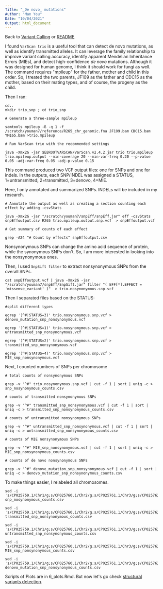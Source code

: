 ```yaml
---
Title: "_De novo_ mutations"
Author: "Man You"
Date: "10/04/2021"
Output: html_document
---
```

Back to [Variant Calling](3_variant_calling.md) or [README](README.md)

I found ```VarScan trio``` is a useful tool that can detect de novo mutations, as well as identify transmitted alleles. It can leverage the family relationship to improve variant calling accuracy, identify apparent Mendelian Inheritance Errors (MIEs), and detect high-confidence _de novo_ mutations. Although it was designed for human genome, I think it should work for fungi as well. The command requires "mpileup" for the father, mother and child in this order. So, I treated the two parents, JF109 as the father and CDC15 as the mother, based on their mating types, and of course, the progeny as the child. 

Then I ran:

```{bash}
cd..
mkdir trio_snp ; cd trio_snp

# Generate a three-sample mpileup

samtools mpileup -B -q 1 -f /scratch/youman7/reference/R265_chr_genomic.fna JF109.bam CDC15.bam YM165.bam >trio.mpileup

# Run VarScan trio with the recommended settings

java -Xmx2G -jar $EBROOTVARSCAN/VarScan.v2.4.2.jar trio trio.mpileup trio.mpileup.output --min-coverage 20 --min-var-freq 0.20 --p-value 0.05 -adj-var-freq 0.05 -adj-p-value 0.15
```

This command produced two VCF output files: one for SNPs and one for indels. In the outputs, each SNP/INDEL was assigned a STATUS, 1=untransmitted, 2=transmitted, 3=denovo, 4=MIE. 

Here, I only annotated and summarized SNPs. INDELs will be included in my research.

```{bash}
# Annotate the output as well as creating a section counting each effect by adding -csvStats

java -Xmx2G -jar "/scratch/youman7/snpEff/snpEff.jar" eff -csvStats snpEffoutput.csv R265 trio.mpileup.output.snp.vcf  > snpEffoutput.vcf

# Get summary of counts of each effect

grep -A24 "# Count by effects" snpEffoutput.csv
```

Nonsynonymous SNPs can change the amino acid sequence of protein, while the synonymous SNPs don't. So, I am more interested in looking into the nonsynonymous ones.

Then, I used  ```SnpSift filter``` to extract nonsynonymous SNPs from the overall SNPs. 

```{bash}
cat snpEffoutput.vcf | java -Xmx2G -jar "/scratch/youman7/snpEff/SnpSift.jar" filter "( EFF[*].EFFECT = 'missense_variant' )"  > trio.nosynonymous.snp.vcf
```

Then I separated files based on the STATUS:

```{bash}
#split different types 

egrep '(^#|STATUS=3)' trio.nosynonymous.snp.vcf > denovo_mutation_snp_nonsynonymous.vcf

egrep '(^#|STATUS=1)' trio.nosynonymous.snp.vcf > untransmitted_snp_nonsynonymous.vcf

egrep '(^#|STATUS=2)' trio.nosynonymous.snp.vcf > transmitted_snp_nonsynonymous.vcf

egrep '(^#|STATUS=4)' trio.nosynonymous.snp.vcf > MIE_snp_nonsynonymous.vcf
```

Next, I counted numbers of SNPs per chromosome

```{bash}
# total counts of nonsynonymous SNPs

grep -v "^#" trio.nosynonymous.snp.vcf | cut -f 1 | sort | uniq -c > snp_nosynonymous_counts.csv

# counts of transmitted nonsynonymous SNPs

grep -v "^#" transmitted_snp_nonsynonymous.vcf | cut -f 1 | sort | uniq -c > transmitted_snp_nonsynonymous_counts.csv

# counts of untransmitted nonsynonymous SNPs

grep -v "^#" untransmitted_snp_nonsynonymous.vcf | cut -f 1 | sort | uniq -c > untransmitted_snp_nonsynonymous_counts.csv

# counts of MIE nonsynonymous SNPs

grep -v "^#" MIE_snp_nonsynonymous.vcf | cut -f 1 | sort | uniq -c > MIE_snp_nonsynonymous_counts.csv

# counts of de novo nonsynonymous SNPs

grep -v "^#" denovo_mutation_snp_nonsynonymous.vcf | cut -f 1 | sort | uniq -c > denovo_mutation_snp_nonsynonymous_counts.csv
```

To make things easier, I relabeled all chromosomes.

```{bash}
sed -i 's/CP025759.1/Chr1/g;s/CP025760.1/Chr2/g;s/CP025761.1/Chr3/g;s/CP025762.1/Chr4/g;s/CP025763.1/Chr5/g;s/CP025764.1/Chr6/g;s/CP025765.1/Chr7/g;s/CP025766.1/Chr8/g;s/CP025767.1/Chr9/g;s/CP025768.1/Chr10/g;s/CP025769.1/Chr11/g;s/CP025770.1/Chr12/g;s/CP025771.1/Chr13/g;s/CP025772.1/Chr14/g;s/CP025773.1/MT/g' snp_nosynonymous_counts.csv

sed -i 's/CP025759.1/Chr1/g;s/CP025760.1/Chr2/g;s/CP025761.1/Chr3/g;s/CP025762.1/Chr4/g;s/CP025763.1/Chr5/g;s/CP025764.1/Chr6/g;s/CP025765.1/Chr7/g;s/CP025766.1/Chr8/g;s/CP025767.1/Chr9/g;s/CP025768.1/Chr10/g;s/CP025769.1/Chr11/g;s/CP025770.1/Chr12/g;s/CP025771.1/Chr13/g;s/CP025772.1/Chr14/g;s/CP025773.1/MT/g' transmitted_snp_nonsynonymous_counts.csv

sed -i 's/CP025759.1/Chr1/g;s/CP025760.1/Chr2/g;s/CP025761.1/Chr3/g;s/CP025762.1/Chr4/g;s/CP025763.1/Chr5/g;s/CP025764.1/Chr6/g;s/CP025765.1/Chr7/g;s/CP025766.1/Chr8/g;s/CP025767.1/Chr9/g;s/CP025768.1/Chr10/g;s/CP025769.1/Chr11/g;s/CP025770.1/Chr12/g;s/CP025771.1/Chr13/g;s/CP025772.1/Chr14/g;s/CP025773.1/MT/g' untransmitted_snp_nonsynonymous_counts.csv

sed -i 's/CP025759.1/Chr1/g;s/CP025760.1/Chr2/g;s/CP025761.1/Chr3/g;s/CP025762.1/Chr4/g;s/CP025763.1/Chr5/g;s/CP025764.1/Chr6/g;s/CP025765.1/Chr7/g;s/CP025766.1/Chr8/g;s/CP025767.1/Chr9/g;s/CP025768.1/Chr10/g;s/CP025769.1/Chr11/g;s/CP025770.1/Chr12/g;s/CP025771.1/Chr13/g;s/CP025772.1/Chr14/g;s/CP025773.1/MT/g' MIE_snp_nonsynonymous_counts.csv

sed -i 's/CP025759.1/Chr1/g;s/CP025760.1/Chr2/g;s/CP025761.1/Chr3/g;s/CP025762.1/Chr4/g;s/CP025763.1/Chr5/g;s/CP025764.1/Chr6/g;s/CP025765.1/Chr7/g;s/CP025766.1/Chr8/g;s/CP025767.1/Chr9/g;s/CP025768.1/Chr10/g;s/CP025769.1/Chr11/g;s/CP025770.1/Chr12/g;s/CP025771.1/Chr13/g;s/CP025772.1/Chr14/g;s/CP025773.1/MT/g' denovo_mutation_snp_nonsynonymous_counts.csv
```

Scripts of Plots are in 6_plots.Rmd. But now let's go check [structural variants detection](5_structural_variants.md).



